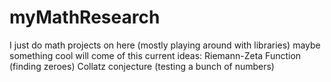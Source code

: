 # myMathResearch
I just do math projects on here
(mostly playing around with libraries)
maybe something cool will come of this
current ideas:
Riemann-Zeta Function (finding zeroes)
Collatz conjecture (testing a bunch of numbers)
